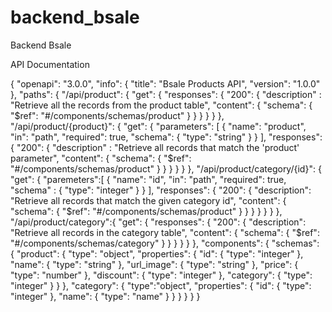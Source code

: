 # backend_bsale
Backend Bsale

API Documentation 

{
  "openapi": "3.0.0",
  "info": {
    "title": "Bsale Products API",
    "version": "1.0.0"
  },
  "paths": {
    "/api/product": {
      "get": {
        "responses": {
          "200": {
            "description" : "Retrieve all the records from the product table",
            "content": {
              "schema": {
                "$ref": "#/components/schemas/product"
              }
            }
          }
        }
      }
    },
    "/api/product/{product}": {
      "get": {
        "parameters": [
          {
            "name": "product",
            "in": "path",
            "required": true,
            "schema": {
              "type": "string"
            }
          }
        ],
        "responses": {
          "200": {
            "description" : "Retrieve all records that match the 'product' parameter",
            "content": {
              "schema": {
                "$ref": "#/components/schemas/product"
              }
            }
          }
        }
      }
    },
    "/api/product/category/{id}": {
      "get": {
        "paremeters":[
          {
            "name": "id",
            "in": "path",
            "required": true,
            "schema" : {
              "type": "integer"
            }
          }
        ],
        "responses": {
          "200": {
            "description": "Retrieve all records that match the given category id",
            "content": {
              "schema": {
                "$ref": "#/components/schemas/product"
              }
            }
          }
        }
      }
    }
  },
  "/api/product/category":{
    "get": {
      "responses": {
        "200": {
          "description": "Retrieve all records in the category table",
          "content": {
            "schema": {
              "$ref": "#/components/schemas/category"
            }
          }
        }
      }
    }
  },
  "components": {
    "schemas": {
      "product": {
        "type": "object",
        "properties": {
          "id": {
            "type": "integer"
          },
          "name": {
            "type": "string"
          },
          "url_image": {
            "type": "string"
          },
          "price": {
            "type": "number"
          },
          "discount": {
            "type": "integer"
          },
          "category": {
            "type": "integer"
          }
        }
      },
      "category": {
        "type":"object",
        "properties": {
          "id": {
            "type": "integer"
          }, 
          "name": {
            "type": "name"
          }
        }
      }
    }
  }
}